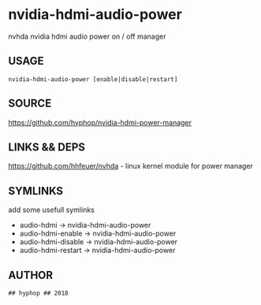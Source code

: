 # nvidia-hdmi-audio-power

nvhda nvidia hdmi audio power on / off manager

## USAGE

```
nvidia-hdmi-audio-power [enable|disable|restart]
```

## SOURCE

https://github.com/hyphop/nvidia-hdmi-power-manager

## LINKS && DEPS

https://github.com/hhfeuer/nvhda - linux kernel module for power manager

## SYMLINKS

add some usefull symlinks

+ audio-hdmi		-> nvidia-hdmi-audio-power
+ audio-hdmi-enable	-> nvidia-hdmi-audio-power
+ audio-hdmi-disable	-> nvidia-hdmi-audio-power
+ audio-hdmi-restart	-> nvidia-hdmi-audio-power

## AUTHOR

    ## hyphop ## 2018

